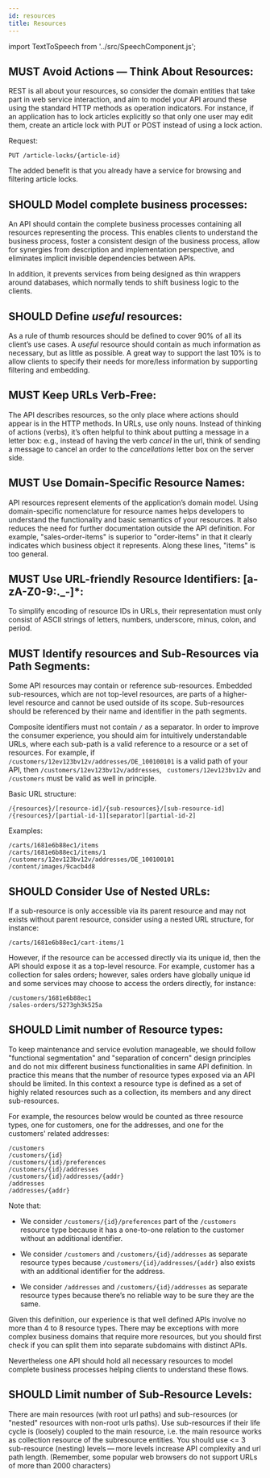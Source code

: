```yaml
---
id: resources
title: Resources
---
```

import TextToSpeech from '../src/SpeechComponent.js';

<TextToSpeech>

## MUST Avoid Actions — Think About Resources:

REST is all about your resources, so consider the domain entities that take part in web service interaction, and aim to model your API around these using the standard HTTP methods as operation indicators. For instance, if an application has to lock articles explicitly so that only one user may edit them, create an article lock with PUT or POST instead of using a lock action.

Request:

``` http
PUT /article-locks/{article-id}
```

The added benefit is that you already have a service for browsing and filtering article locks.

## SHOULD Model complete business processes:

An API should contain the complete business processes containing all resources representing the process. This enables clients to understand the business process, foster a consistent design of the business process, allow for synergies from description and implementation perspective, and eliminates implicit invisible dependencies between APIs.

In addition, it prevents services from being designed as thin wrappers around databases, which normally tends to shift business logic to the clients.
## SHOULD Define *useful* resources:

As a rule of thumb resources should be defined to cover 90% of all its client’s use cases. A *useful* resource should contain as much information as necessary, but as little as possible. A great way to support the last 10% is to allow clients to specify their needs for more/less information by supporting filtering and embedding.
## MUST Keep URLs Verb-Free:

The API describes resources, so the only place where actions should appear is in the HTTP methods. In URLs, use only nouns. Instead of thinking of actions (verbs), it’s often helpful to think about putting a message in a letter box: e.g., instead of having the verb *cancel* in the url, think of sending a message to cancel an order to the *cancellations* letter box on the server side.

## MUST Use Domain-Specific Resource Names:

API resources represent elements of the application’s domain model. Using domain-specific nomenclature for resource names helps developers to understand the functionality and basic semantics of your resources. It also reduces the need for further documentation outside the API definition. For example, "sales-order-items" is superior to "order-items" in that it clearly indicates which business object it represents. Along these lines, "items" is too general.
## MUST Use URL-friendly Resource Identifiers: \[a-zA-Z0-9:.\_-\]\*:

To simplify encoding of resource IDs in URLs, their representation must only consist of ASCII strings of letters, numbers, underscore, minus, colon, and period.
## MUST Identify resources and Sub-Resources via Path Segments:

Some API resources may contain or reference sub-resources. Embedded sub-resources, which are not top-level resources, are parts of a higher-level resource and cannot be used outside of its scope. Sub-resources should be referenced by their name and identifier in the path segments.

Composite identifiers must not contain `/` as a separator. In order to improve the consumer experience, you should aim for intuitively understandable URLs, where each sub-path is a valid reference to a resource or a set of resources. For example, if `/customers/12ev123bv12v/addresses/DE_100100101` is a valid path of your API, then `/customers/12ev123bv12v/addresses`, ` customers/12ev123bv12v` and `/customers` must be valid as well in principle.

Basic URL structure:

``` http
/{resources}/[resource-id]/{sub-resources}/[sub-resource-id]
/{resources}/[partial-id-1][separator][partial-id-2]
```

Examples:

``` http
/carts/1681e6b88ec1/items
/carts/1681e6b88ec1/items/1
/customers/12ev123bv12v/addresses/DE_100100101
/content/images/9cacb4d8
```
## SHOULD Consider Use of Nested URLs:

If a sub-resource is only accessible via its parent resource and may not exists without parent resource, consider using a nested URL structure, for instance:

``` http
/carts/1681e6b88ec1/cart-items/1
```

However, if the resource can be accessed directly via its unique id, then the API should expose it as a top-level resource. For example, customer has a collection for sales orders; however, sales orders have globally unique id and some services may choose to access the orders directly, for instance:

``` http
/customers/1681e6b88ec1
/sales-orders/5273gh3k525a
```
## SHOULD Limit number of Resource types:

To keep maintenance and service evolution manageable, we should follow "functional segmentation" and "separation of concern" design principles and do not mix different business functionalities in same API definition. In practice this means that the number of resource types exposed via an API should be limited. In this context a resource type is defined as a set of highly related resources such as a collection, its members and any direct sub-resources.

For example, the resources below would be counted as three resource types, one for customers, one for the addresses, and one for the customers' related addresses:

``` http
/customers
/customers/{id}
/customers/{id}/preferences
/customers/{id}/addresses
/customers/{id}/addresses/{addr}
/addresses
/addresses/{addr}
```

Note that:

  - We consider `/customers/{id}/preferences` part of the `/customers` resource type because it has a one-to-one relation to the customer without an additional identifier.

  - We consider `/customers` and `/customers/{id}/addresses` as separate resource types because `/customers/{id}/addresses/{addr}` also exists with an additional identifier for the address.

  - We consider `/addresses` and `/customers/{id}/addresses` as separate resource types because there’s no reliable way to be sure they are the same.

Given this definition, our experience is that well defined APIs involve no more than 4 to 8 resource types. There may be exceptions with more complex business domains that require more resources, but you should first check if you can split them into separate subdomains with distinct APIs.

Nevertheless one API should hold all necessary resources to model complete business processes helping clients to understand these flows.
## SHOULD Limit number of Sub-Resource Levels:

There are main resources (with root url paths) and sub-resources (or "nested" resources with non-root urls paths). Use sub-resources if their life cycle is (loosely) coupled to the main resource, i.e. the main resource works as collection resource of the subresource entities. You should use \<= 3 sub-resource (nesting) levels — more levels increase API complexity and url path length. (Remember, some popular web browsers do not support URLs of more than 2000 characters)

</TextToSpeech>